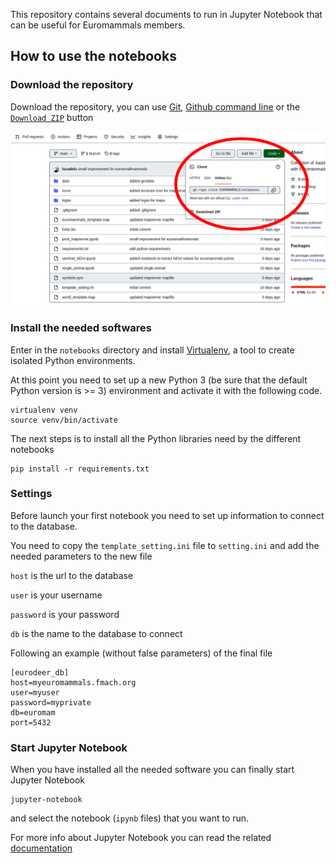 This repository contains several documents to run in Jupyter Notebook that can be useful for Euromammals members.

## How to use the notebooks

### Download the repository

Download the repository, you can use [Git](https://git-scm.com/), [Github command line](https://cli.github.com/) or the [`Download ZIP`](https://github.com/EUROMAMMALS/notebooks/archive/refs/heads/main.zip) button

![Download the Euromammals notebook](images/download_source_code.png "Download the Euromammals notebook")

### Install the needed softwares

Enter in the `notebooks` directory and install [Virtualenv](https://virtualenv.pypa.io/en/latest/), a tool to create isolated Python environments.

At this point you need to set up a new Python 3 (be sure that the default Python version is >= 3) environment and activate it with the following code.

    virtualenv venv
    source venv/bin/activate

The next steps is to install all the Python libraries need by the different notebooks

    pip install -r requirements.txt

### Settings

Before launch your first notebook you need to set up information to connect to the database.

You need to copy the `template_setting.ini` file to `setting.ini` and add the needed parameters to the new file

   `host` is the url to the database

   `user` is your username

   `password` is your password

   `db` is the name to the database to connect

Following an example (without false parameters) of the final file

    [eurodeer_db]
    host=myeuromammals.fmach.org
    user=myuser
    password=myprivate
    db=euromam
    port=5432

### Start Jupyter Notebook

When you have installed all the needed software you can finally start Jupyter Notebook

    jupyter-notebook

and select the notebook (`ipynb` files) that you want to run.

For more info about Jupyter Notebook you can read the related [documentation](https://docs.jupyter.org/en/latest/)
